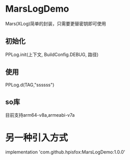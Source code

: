 # MarsLogDemo
Mars(XLog)简单的封装，只需要更替密钥即可使用
## 初始化
PPLog.init(上下文, BuildConfig.DEBUG, 路径)
## 使用
PPLog.d(TAG,"ssssss")
## so库
目前支持arm64-v8a,armeabi-v7a
# 另一种引入方式
implementation 'com.github.hpisfox:MarsLogDemo:1.0.0'

